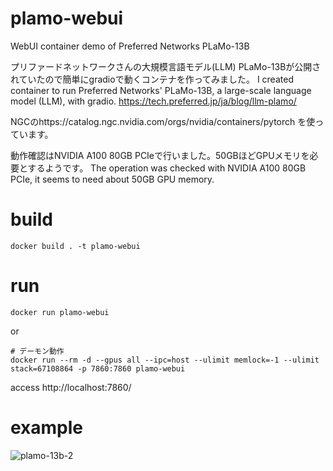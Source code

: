 # plamo-webui
WebUI container demo of Preferred Networks PLaMo-13B

プリファードネットワークさんの大規模言語モデル(LLM) PLaMo-13Bが公開されていたので簡単にgradioで動くコンテナを作ってみました。
I created container to run Preferred Networks' PLaMo-13B, a large-scale language model (LLM), with gradio. 
https://tech.preferred.jp/ja/blog/llm-plamo/

NGCのhttps://catalog.ngc.nvidia.com/orgs/nvidia/containers/pytorch を使っています。

動作確認はNVIDIA A100 80GB PCIeで行いました。50GBほどGPUメモリを必要とするようです。
The operation was checked with NVIDIA A100 80GB PCIe, it seems to need about 50GB GPU memory.

# build
```
docker build . -t plamo-webui
```
# run
```
docker run plamo-webui
```
or
```
# デーモン動作
docker run --rm -d --gpus all --ipc=host --ulimit memlock=-1 --ulimit stack=67108864 -p 7860:7860 plamo-webui
```

access http://localhost:7860/

# example

![plamo-13b-2](https://github.com/JunzoKamahara/plamo-webui/assets/106800851/a2f49b9d-99ae-4f9d-bc3e-853ac70cc337)
